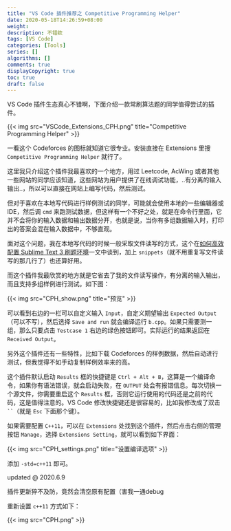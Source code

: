 ```yaml
---
title: "VS Code 插件推荐之 Competitive Programming Helper"
date: 2020-05-18T14:26:59+08:00
weight: 
description: 不错欸
tags: [VS Code]
categories: [Tools]
series: []
algorithms: []
comments: true
displayCopyright: true
toc: true
draft: false
---
```


VS Code 插件生态真心不错啊，下面介绍一款常刷算法题的同学值得尝试的插件。

<!--more-->

{{< img src="VSCode_Extensions_CPH.png" title="Competitive Programming Helper" >}}

一看这个 Codeforces 的图标就知道它很专业。安装直接在 Extensions 里搜 `Competitive Programming Helper` 就行了。

这里我只介绍这个插件我最喜欢的一个地方，用过 Leetcode, AcWing 或者其他一些网站的同学应该知道，这些网站为用户提供了在线调试功能，..有分离的输入输出..，所以可以直接在网站上编写代码，然后测试。

但对于喜欢在本地写代码进行样例测试的同学，可能就会使用本地的一些编辑器或 IDE，然后调 `cmd` 来跑测试数据，但这样有一个不好之处，就是在命令行里面，它并不会将你的输入数据和输出数据分开，也就是说，当你有多组数据输入时，打印出的答案会混在输入数据中，不够直观。

面对这个问题，我在本地写代码的时候一般采取文件读写的方式，这个在[如何高效配置 Sublime Text 3 刷题环境](https://yuhi.xyz/post/%E5%A6%82%E4%BD%95%E9%AB%98%E6%95%88%E9%85%8D%E7%BD%AE-Sublime-Text-3-%E5%88%B7%E9%A2%98%E7%8E%AF%E5%A2%83/)一文中谈到，加上 `snippets`（就不用重复写文件读写的那几行了）也还算好用。

而这个插件我最欣赏的地方就是它省去了我的文件读写操作，有分离的输入输出，而且支持多组样例进行测试。如下图：

{{< img src="CPH_show.png" title="预览" >}}

可以看到右边的一栏可以自定义输入 `Input`，自定义期望输出 `Expected Output`（可以不写），然后选择 `Save and run` 就会编译运行 `b.cpp`。如果只需要测一组，那么只要点击 `Testcase 1` 右边的绿色按钮即可。实际运行的结果返回在 `Received Output`。

另外这个插件还有一些特性，比如下载 Codeforces 的样例数据，然后自动进行测试，但我觉得不如手动复制样例效率来的高。

这个插件默认启动 `Results` 框的快捷键是 `Ctrl + Alt + B`，这算是一个编译命令，如果你有语法错误，就会启动失败，在 `OUTPUT` 处会有报错信息。每次切换一个源文件，你需要重启这个 `Results` 框，否则它运行使用的代码还是之前的代码，这是值得注意的。VS Code 修改快捷键还是很容易的，比如我修改成了双击 ` `` `（就是 `Esc` 下面那个键）。

如果需要配置 `C++11`，可以在 `Extensions` 处找到这个插件，然后点击右侧的管理按钮 `Manage`，选择 `Extensions Setting`，就可以看到如下界面：

{{< img src="CPH_settings.png" title="设置编译选项" >}}

添加 `-std=c++11` 即可。

updated @ 2020.6.9

插件更新猝不及防，竟然会清空原有配置（害我一通debug

重新设置 `c++11` 方式如下：

{{< img src="CPH.png" >}}
